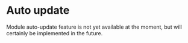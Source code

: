 # Auto update

Module auto-update feature is not yet available at the moment, but will certainly be implemented in the future.